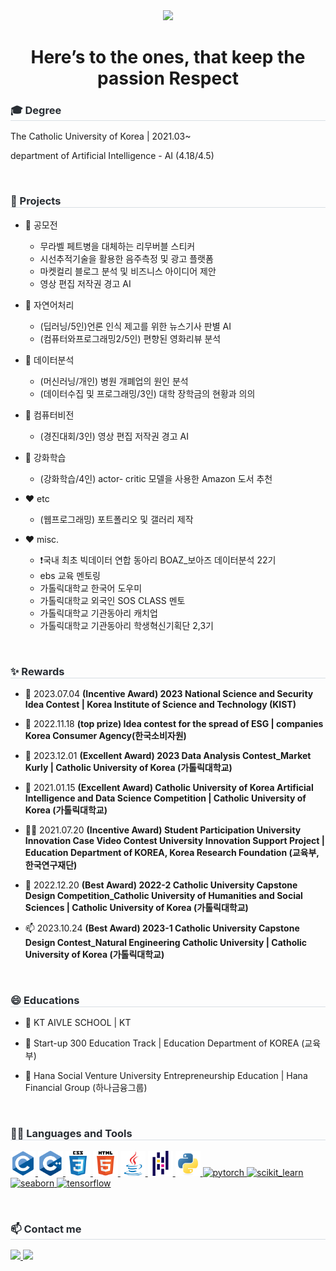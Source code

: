 

<div align= "center">
    <img src="https://capsule-render.vercel.app/api?type=cylinder&color=gradient&height=120&text=Hi%20👋,%20I'm%20Jang%20SeoYeon&animation=blinking&fontColor=000000&fontSize=60" />
</div>
    

<h1 align="center">Here’s to the ones, that keep the passion Respect</h1>

<h3 style="border-bottom: 1px solid #d8dee4; color: #282d33;"> 🎓 Degree </h3>  
The Catholic University of Korea | 2021.03~

department of Artificial Intelligence - AI (4.18/4.5)

<br>

<h3 style="border-bottom: 1px solid #d8dee4; color: #282d33;"> 📁 Projects </h3> 

- 💝 공모전
  - 무라벨 페트병을 대체하는 리무버블 스티커
  - 시선추적기술을 활용한 음주측정 및 광고 플랫폼
  - 마켓컬리 블로그 분석 및 비즈니스 아이디어 제안
  - 영상 편집 저작권 경고 AI
    
- 💚 자연어처리
  - (딥러닝/5인)언론 인식 제고를 위한 뉴스기사 판별 AI
  - (컴퓨터와프로그래밍2/5인) 편향된 영화리뷰 분석

- 💙 데이터분석
  - (머신러닝/개인) 병원 개폐업의 원인 분석
  - (데이터수집 및 프로그래밍/3인) 대학 장학금의 현황과 의의


- 💜 컴퓨터비전
  - (경진대회/3인) 영상 편집 저작권 경고 AI
 
- 💛 강화학습
  - (강화학습/4인) actor- critic 모델을 사용한 Amazon 도서 추천
 
- ❤️ etc
  - (웹프로그래밍) 포트폴리오 및 갤러리 제작

- ❤ misc.
  - ❗️국내 최초 빅데이터 연합 동아리 BOAZ_보아즈 데이터분석 22기
  - ebs 교육 멘토링
  - 가톨릭대학교 한국어 도우미
  - 가톨릭대학교 외국인 SOS CLASS 멘토
  - 가톨릭대학교 기관동아리 캐치업 
  - 가톨릭대학교 기관동아리 학생혁신기획단 2,3기
  

<br>

<h3 style="border-bottom: 1px solid #d8dee4; color: #282d33;"> ✨ Rewards </h3> 

- 🔭 2023.07.04 **(Incentive Award) 2023 National Science and Security Idea Contest | Korea Institute of Science and Technology (KIST)**

- 🌱 2022.11.18 **(top prize) Idea contest for the spread of ESG | companies Korea Consumer Agency(한국소비자원)**

- 👯 2023.12.01 **(Excellent Award) 2023 Data Analysis Contest_Market Kurly | Catholic University of Korea (가톨릭대학교)**

- 🤝 2021.01.15 **(Excellent Award) Catholic University of Korea Artificial Intelligence and Data Science Competition | Catholic University of Korea (가톨릭대학교)**

- 👨‍💻 2021.07.20 **(Incentive Award) Student Participation University Innovation Case Video Contest University Innovation Support Project | Education Department of KOREA, Korea Research Foundation (교육부, 한국연구재단)**

- 💬 2022.12.20 **(Best Award) 2022-2 Catholic University Capstone Design Competition_Catholic University of Humanities and Social Sciences | Catholic University of Korea (가톨릭대학교)**

- 📫 2023.10.24 **(Best Award) 2023-1 Catholic University Capstone Design Contest_Natural Engineering Catholic University | Catholic University of Korea (가톨릭대학교)**

<br>

<h3 style="border-bottom: 1px solid #d8dee4; color: #282d33;"> 😄 Educations </h3> 

- 📃  KT AIVLE SCHOOL | KT
 
- 📄 Start-up 300 Education Track | Education Department of KOREA (교육부)

- 📝 Hana Social Venture University Entrepreneurship Education | Hana Financial Group (하나금융그룹)



<br>

<h3 style="border-bottom: 1px solid #d8dee4; color: #282d33;"> 🧑‍💻 Languages and Tools </h3> 
<p align="left"> <a href="https://www.cprogramming.com/" target="_blank" rel="noreferrer"> <img src="https://raw.githubusercontent.com/devicons/devicon/master/icons/c/c-original.svg" alt="c" width="40" height="40"/> </a> <a href="https://www.w3schools.com/cpp/" target="_blank" rel="noreferrer"> <img src="https://raw.githubusercontent.com/devicons/devicon/master/icons/cplusplus/cplusplus-original.svg" alt="cplusplus" width="40" height="40"/> </a> <a href="https://www.w3schools.com/css/" target="_blank" rel="noreferrer"> <img src="https://raw.githubusercontent.com/devicons/devicon/master/icons/css3/css3-original-wordmark.svg" alt="css3" width="40" height="40"/> </a> <a href="https://www.w3.org/html/" target="_blank" rel="noreferrer"> <img src="https://raw.githubusercontent.com/devicons/devicon/master/icons/html5/html5-original-wordmark.svg" alt="html5" width="40" height="40"/> </a> <a href="https://www.java.com" target="_blank" rel="noreferrer"> <img src="https://raw.githubusercontent.com/devicons/devicon/master/icons/java/java-original.svg" alt="java" width="40" height="40"/> </a> <a href="https://pandas.pydata.org/" target="_blank" rel="noreferrer"> <img src="https://raw.githubusercontent.com/devicons/devicon/2ae2a900d2f041da66e950e4d48052658d850630/icons/pandas/pandas-original.svg" alt="pandas" width="40" height="40"/> </a> <a href="https://www.python.org" target="_blank" rel="noreferrer"> <img src="https://raw.githubusercontent.com/devicons/devicon/master/icons/python/python-original.svg" alt="python" width="40" height="40"/> </a> <a href="https://pytorch.org/" target="_blank" rel="noreferrer"> <img src="https://www.vectorlogo.zone/logos/pytorch/pytorch-icon.svg" alt="pytorch" width="40" height="40"/> </a> <a href="https://scikit-learn.org/" target="_blank" rel="noreferrer"> <img src="https://upload.wikimedia.org/wikipedia/commons/0/05/Scikit_learn_logo_small.svg" alt="scikit_learn" width="40" height="40"/> </a> <a href="https://seaborn.pydata.org/" target="_blank" rel="noreferrer"> <img src="https://seaborn.pydata.org/_images/logo-mark-lightbg.svg" alt="seaborn" width="40" height="40"/> </a> <a href="https://www.tensorflow.org" target="_blank" rel="noreferrer"> <img src="https://www.vectorlogo.zone/logos/tensorflow/tensorflow-icon.svg" alt="tensorflow" width="40" height="40"/> </a> </p>


<br>
<div style="text-align: left;">
    <h3 style="border-bottom: 1px solid #d8dee4; color: #282d33;"> 📫 Contact me </h3> 
    <div style="text-align: left;"> <a href=hi-09114@catholic.ac.kr> <img src="https://img.shields.io/badge/Notion-000000?style=for-the-badge&logo=Notion&logoColor=white&link=hi-09114@catholic.ac.kr"> </a>
         <a href=mailto:seoyeone1025@gmail.com> <img src="https://img.shields.io/badge/Gmail-EA4335?style=for-the-badge&logo=Gmail&logoColor=white&link=mailto:seoyeone1025@gmail.com"> </a>
          </div>  <br> 
    <div style="text-align: left;">  </div> 
    </div>
